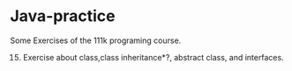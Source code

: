 # Java-practice
Some Exercises of the 111k programing course.

15) Exercise about class,class inheritance*?, abstract class, and interfaces.
